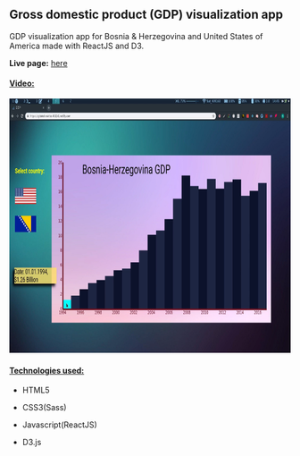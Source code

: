 ## Gross domestic product (GDP) visualization app

GDP visualization app for Bosnia & Herzegovina and United States of America made with ReactJS and D3.

**Live page:** <a  href="https://agitated-swirles-061141.netlify.com/">here</a>

#### <u>Video:</u>

<!-- <iframe  src="https://player.vimeo.com/video/352262213"  width="800"  height="455"  frameborder="0"  allow="autoplay; fullscreen"  allowfullscreen></iframe> -->

<a href="https://player.vimeo.com/video/352262213" target="_blank"><img src="video-thumbnail.png"
 width="800" height="455"/></a>

#### <u>Technologies used:</u>

- HTML5

- CSS3(Sass)

- Javascript(ReactJS)

- D3.js
